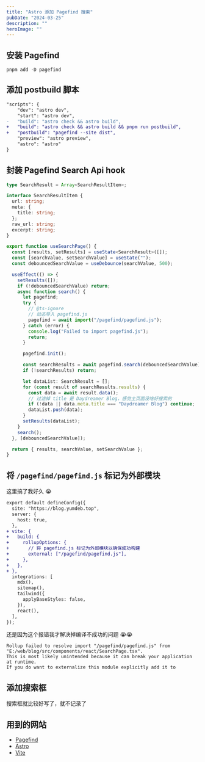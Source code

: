 ```yaml
---
title: "Astro 添加 Pagefind 搜索"
pubDate: "2024-03-25"
description: ""
heroImage: ""
---
```


## 安装 Pagefind

```plaintext
pnpm add -D pagefind
```

## 添加 postbuild 脚本

```diff
"scripts": {
    "dev": "astro dev",
    "start": "astro dev",
-   "build": "astro check && astro build",
+   "build": "astro check && astro build && pnpm run postbuild",
+   "postbuild": "pagefind --site dist",
    "preview": "astro preview",
    "astro": "astro"
}
```

## 封装 Pagefind Search Api hook

```ts
type SearchResult = Array<SearchResultItem>;

interface SearchResultItem {
  url: string;
  meta: {
    title: string;
  };
  raw_url: string;
  excerpt: string;
}

export function useSearchPage() {
  const [results, setResults] = useState<SearchResult>([]);
  const [searchValue, setSearchValue] = useState("");
  const debouncedSearchValue = useDebounce(searchValue, 500);

  useEffect(() => {
    setResults([]);
    if (!debouncedSearchValue) return;
    async function search() {
      let pagefind;
      try {
        // @ts-ignore
        // 动态导入 pagefind.js
        pagefind = await import("/pagefind/pagefind.js");
      } catch (error) {
        console.log("Failed to import pagefind.js");
        return;
      }

      pagefind.init();

      const searchResults = await pagefind.search(debouncedSearchValue);
      if (!searchResults) return;

      let dataList: SearchResult = [];
      for (const result of searchResults.results) {
        const data = await result.data();
        // 过滤掉 title 是 Daydreamer Blog，感觉主页面没啥好搜索的
        if (!data || data.meta.title === "Daydreamer Blog") continue;
        dataList.push(data);
      }
      setResults(dataList);
    }
    search();
  }, [debouncedSearchValue]);

  return { results, searchValue, setSearchValue };
}
```

## 将 `/pagefind/pagefind.js` 标记为外部模块

这里搞了我好久 😭

```diff
export default defineConfig({
  site: "https://blog.yumdeb.top",
  server: {
    host: true,
  },
+ vite: {
+   build: {
+     rollupOptions: {
+       // 将 pagefind.js 标记为外部模块以确保成功构建
+       external: ["/pagefind/pagefind.js"],
+     },
+   },
+ },
  integrations: [
    mdx(),
    sitemap(),
    tailwind({
      applyBaseStyles: false,
    }),
    react(),
  ],
});
```

还是因为这个报错我才解决掉编译不成功的问题 😭😭

```plaintext
Rollup failed to resolve import "/pagefind/pagefind.js" from "E:/web/blog/src/components/react/SearchPage.tsx".
This is most likely unintended because it can break your application at runtime.
If you do want to externalize this module explicitly add it to
```

## 添加搜索框

搜索框就比较好写了，就不记录了

## 用到的网站

- [Pagefind](https://pagefind.app/docs/api/)
- [Astro](https://docs.astro.build/zh-cn/reference/configuration-reference/#vite)
- [Vite](https://cn.vitejs.dev/config/build-options.html#build-rollupoptions)
